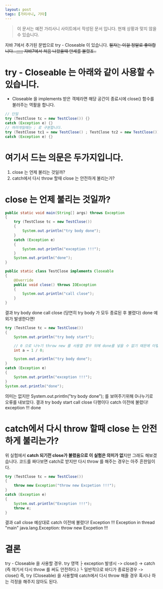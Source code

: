 ```yaml
---
layout: post
tags: [가리사니, 기타]
---
```


> 이 문서는 예전 가리사니 사이트에서 작성된 문서 입니다.
현재 상황과 맞지 않을 수 있습니다.


자바 7에서 추가된 문법으로 try - Closeable 이 있습니다.
~~필자는 이걸 정말로 좋아합니다...;;;;; 자바7에서 처음 나왔을때 만세를 불렀죠..~~


# try - Closeable 는 아래와 같이 사용할 수 있습니다.
- Closeable 을 implements 받은 객체라면 해당 공간이 종료시에 close() 함수를 불러주는 역활을 합니다.
``` java
// 단일
try (TestClose tc = new TestClose()) {}
catch (Exception e) {}
// 여러개일때는 ; 로 구분합니다.
try (TestClose tc1 = new TestClose() ; TestClose tc2 = new TestClose()) {}
catch (Exception e) {}
```


# 여기서 드는 의문은 두가지입니다.
1. close 는 언제 불리는 것일까?
2. catch에서 다시 throw 할때 close 는 안전하게 불리는가?


# close 는 언제 불리는 것일까?
``` java
public static void main(String[] args) throws Exception
{
	try (TestClose tc = new TestClose())
	{
		System.out.println("try body done");
	}
	catch (Exception e)
	{
		System.out.println("exception !!!");
	}
	System.out.println("done");
}

public static class TestClose implements Closeable
{
	@Override
	public void close() throws IOException
	{
		System.out.println("call close");
	}
}
```
결과
try body done
call close (당연히 try body 가 모두 종료된 후 불렸다)
done
예외가 발생한다면!
``` java
try (TestClose tc = new TestClose())
{
	System.out.println("try body start");

	// 0 으로 나누기 throw new 를 사용할 경우 뒤에 done를 넣을 수 없기 때문에 이렇게 사용함.
	int a = 1 / 0;

	System.out.println("try body done");
}
catch (Exception e)
{
	System.out.println("exception !!!");
}
System.out.println("done");
```
의미는 없지만 System.out.println("try body done"); 를 보여주기위해 0나누기로 오류를 내보았다.
결과
try body start
call close 다행이다 catch 이전에 불렸다!
exception !!!
done


# catch에서 다시 throw 할때 close 는 안전하게 불리는가?
위 실험에서 **catch 되기전 close가 불렸음으로 이 실험은 의미가 없**지만 그래도 해보겠습니다.
코드를 짜다보면 catch로 받지만 다시 throw 를 해주는 경우는 아주 흔한일이다.
``` java
try (TestClose tc = new TestClose())
{
	throw new Exception("throw new Excpetion !!!");
}
catch (Exception e)
{
	System.out.println("Exception !!!");
	throw e;
}
```
결과
call close 예상대로 catch 이전에 불렸다!
Exception !!!
Exception in thread "main" java.lang.Exception: throw new Excpetion !!!


# 결론
 try - Closeable 을 사용할 경우.
 try 영역
├ exception 발생시 -> close() -> catch (즉 여기서 다시 throw 를 써도 안전하다.)
└ 일반적으로 바디가 종료된경우 -> close()
즉, try (Closeable) 을 사용할때 catch에서 다시 throw 해줄 경우 혹시나 하는 걱정을 해주지 않아도 된다.